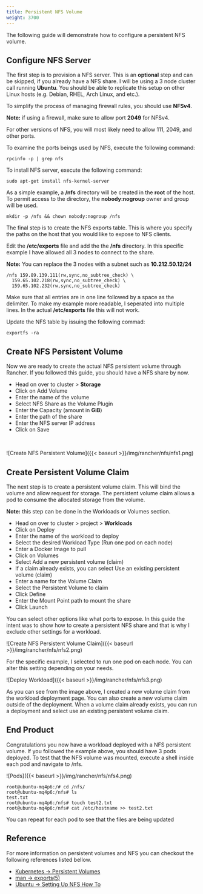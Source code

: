 ```yaml
---
title: Persistent NFS Volume
weight: 3700
---
```


The following guide will demonstrate how to configure a persistent NFS
volume.

## Configure NFS Server

The first step is to provision a NFS server. This is an **optional** step and
can be skipped, if you already have a NFS share. I will be using a 3 node
cluster call running **Ubuntu**. You should be able to replicate this setup on
other Linux hosts (e.g. Debian, RHEL, Arch Linux, and etc.).

To simplify the process of managing firewall rules, you should use **NFSv4**.

**Note:** if using a firewall, make sure to allow port **2049** for NFSv4.

For other versions of NFS, you will most likely need to allow 111, 2049, and
other ports.

To examine the ports beings used by NFS, execute the following command:

```
rpcinfo -p | grep nfs
```

To install NFS server, execute the following command:

```
sudo apt-get install nfs-kernel-server
```

As a simple example, a **/nfs** directory will be created in the **root** of
the host. To permit access to the directory, the **nobody:nogroup** owner and
group will be used.

```
mkdir -p /nfs && chown nobody:nogroup /nfs
```

The final step is to create the NFS exports table. This is where you specify the
paths on the host that you would like to expose to NFS clients.

Edit the **/etc/exports** file and add the the **/nfs** directory. In this
specific example I have allowed all 3 nodes to connect to the share.

**Note:**  You can replace the 3 nodes with a subnet such as **10.212.50.12&#47;24**

```
/nfs 159.89.139.111(rw,sync,no_subtree_check) \
  159.65.102.218(rw,sync,no_subtree_check) \
  159.65.102.232(rw,sync,no_subtree_check)
```

Make sure that all entries are in one line followed by a space as the delimiter.
To make my example more readable, I seperated into multiple lines. In the actual
**/etc/exports** file this will not work.

Update the NFS table by issuing the following commad:

```
exportfs -ra
```

## Create NFS Persistent Volume

Now we are ready to create the actual NFS persistent volume through Rancher. If
you followed this guide, you should have a NFS share by now.

- Head on over to cluster > **Storage**
- Click on Add Volume
- Enter the name of the volume
- Select NFS Share as the Volume Plugin
- Enter the Capacity (amount in **GiB**)
- Enter the path of the share
- Enter the NFS server IP address
- Click on Save

&nbsp;

![Create NFS Persistent Volume]({{< baseurl >}}/img/rancher/nfs/nfs1.png)

## Create Persistent Volume Claim

The next step is to create a persistent volume claim. This will bind the volume
and allow request for storage. The persistent volume claim allows a pod to consume
the allocated storage from the volume.

**Note:** this step can be done in the Workloads or Volumes section.

- Head on over to cluster > project > **Workloads**
- Click on Deploy
- Enter the name of the workload to deploy
- Select the desired Workload Type (Run one pod on each node)
- Enter a Docker Image to pull
- Click on Volumes
- Select Add a new persistent volume (claim)
- If a claim already exists, you can select Use an existing persistent volume (claim)
- Enter a name for the Volume Claim
- Select the Persistent Volume to claim
- Click Define
- Enter the Mount Point path to mount the share
- Click Launch

You can select other options like what ports to expose. In this guide the intent
was to show how to create a persistent NFS share and that is why I exclude other
settings for a workload.

![Create NFS Persistent Volume Claim]({{< baseurl >}}/img/rancher/nfs/nfs2.png)

For the specific example, I selected to run one pod on each node. You can alter
this setting depending on your needs.

![Deploy Workload]({{< baseurl >}}/img/rancher/nfs/nfs3.png)

As you can see from the image above, I created a new volume claim from the workload
deployment page. You can also create a new volume claim outside of the deployment.
When a volume claim already exists, you can run a deployment and select use an existing
persistent volume claim.

## End Product

Congratulations you now have a workload deployed with a NFS persistent volume.
If you followed the example above, you should have 3 pods deployed. To test that
the NFS volume was mounted, execute a shell inside each pod and navigate to /nfs.

![Pods]({{< baseurl >}}/img/rancher/nfs/nfs4.png)

```
root@ubuntu-mq4p6:/# cd /nfs/
root@ubuntu-mq4p6:/nfs# ls
test.txt
root@ubuntu-mq4p6:/nfs# touch test2.txt
root@ubuntu-mq4p6:/nfs# cat /etc/hostname >> test2.txt
```

You can repeat for each pod to see that the files are being updated

## Reference

For more information on persistent volumes and NFS you can checkout the following
references listed bellow.

- [Kubernetes -> Persistent Volumes](https://kubernetes.io/docs/concepts/storage/persistent-volumes/)
- [man -> exports(5)](http://man7.org/linux/man-pages/man5/exports.5.html)
- [Ubuntu -> Setting Up NFS How To](https://help.ubuntu.com/community/SettingUpNFSHowTo#NFS_Server)
